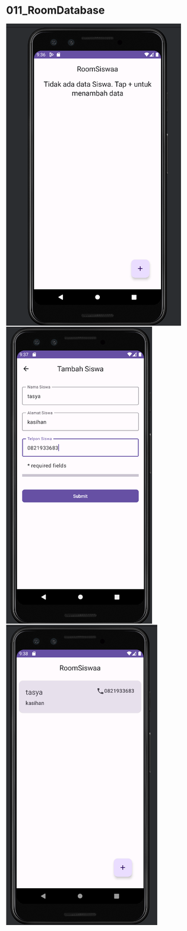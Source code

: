 # 011_RoomDatabase

![Alt text](asset/test.png)
![Alt text](asset/test2.png)
![Alt text](asset/test3.png)
